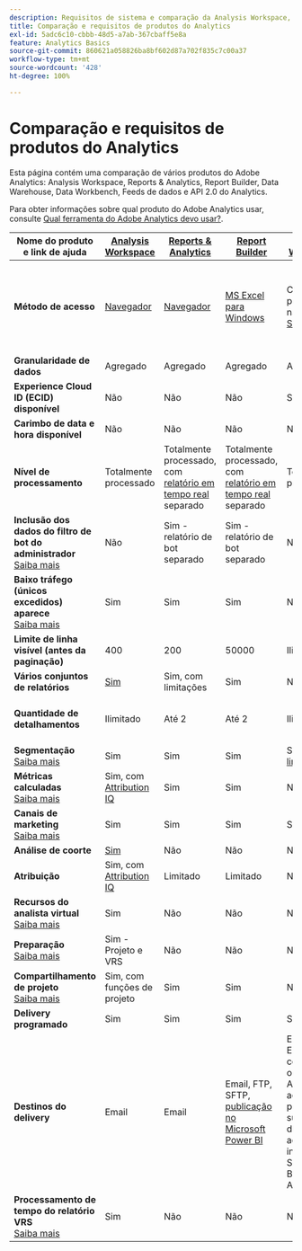 ```yaml
---
description: Requisitos de sistema e comparação da Analysis Workspace, Reports & Analytics, Report Builder Data Warehouse e Data Workbench
title: Comparação e requisitos de produtos do Analytics
exl-id: 5adc6c10-cbbb-48d5-a7ab-367cbaff5e8a
feature: Analytics Basics
source-git-commit: 860621a058826ba8bf602d87a702f835c7c00a37
workflow-type: tm+mt
source-wordcount: '428'
ht-degree: 100%

---
```


# Comparação e requisitos de produtos do Analytics

Esta página contém uma comparação de vários produtos do Adobe Analytics: Analysis Workspace, Reports &amp; Analytics, Report Builder, Data Warehouse, Data Workbench, Feeds de dados e API 2.0 do Analytics.

Para obter informações sobre qual produto do Adobe Analytics usar, consulte [Qual ferramenta do Adobe Analytics devo usar?](/help/analyze/get-started/which-analytics-tool.md).

| Nome do produto e link de ajuda | [Analysis Workspace](/help/analyze/analysis-workspace/home.md) | [Reports &amp; Analytics](/help/analyze/reports-analytics/getting-started.md) | [Report Builder](/help/analyze/report-builder/home.md) | [Data Warehouse](/help/export/data-warehouse/data-warehouse.md) | [Data Workbench](https://experienceleague.adobe.com/docs/data-workbench/using/home.html?lang=pt-BR) | [Feeds de dados](/help/export/analytics-data-feed/data-feed-overview.md) | [API 2.0 do Analytics](https://www.adobe.io/apis/experiencecloud/analytics/docs.html) |
|---|---|---|---|---|---|---|---|
| **Método de acesso** | [Navegador](/help/analyze/get-started/sys-reqs.md) | [Navegador](/help/analyze/get-started/sys-reqs.md) | [MS Excel para Windows](/help/analyze/report-builder/setup/system-requirements.md) | Configure pelo navegador. [Saiba mais](/help/analyze/get-started/sys-reqs.md) | [Windows de 64 bits](https://experienceleague.adobe.com/docs/data-workbench/using/install/c-data-workbench-client-install.html?lang=pt-BR) | Configure pelo navegador. [Saiba mais](/help/export/analytics-data-feed/data-feed-overview.md) | Ferramentas RESTful API. Faça logon com as credenciais do Adobe Developer. [Saiba mais](https://developer.adobe.com/analytics-apis/docs/2.0/) |
| **Granularidade de dados** | Agregado | Agregado | Agregado | Agregado | Ocorrência | Ocorrência | Agregado |
| **Experience Cloud ID (ECID) disponível** | Não | Não | Não | Sim | Sim | Sim | Não |
| **Carimbo de data e hora disponível** | Não | Não | Não | Não | Sim | Sim | Não |
| **Nível de processamento** | Totalmente processado | Totalmente processado, com [relatório em tempo real](/help/admin/admin/c-manage-report-suites/c-edit-report-suites/realtime/realtime.md) separado | Totalmente processado, com [relatório em tempo real](/help/admin/admin/c-manage-report-suites/c-edit-report-suites/realtime/realtime.md) separado | Totalmente processado | Totalmente processado | Totalmente processado | Totalmente processado |
| **Inclusão dos dados do filtro de bot do administrador** <br> [Saiba mais](/help/admin/admin/c-manage-report-suites/c-edit-report-suites/general/bot-removal/bot-removal.md) | Não | Sim - relatório de bot separado | Sim - relatório de bot separado | Não | Não | Não | Não |
| **Baixo tráfego (únicos excedidos) aparece** <br> [Saiba mais](/help/technotes/low-traffic.md) | Sim | Sim | Sim | Não | Não | Não | Sim |
| **Limite de linha visível (antes da paginação)** | 400 | 200 | 50000 | Ilimitado | Ilimitado | Ilimitado | 50000 |
| **Vários conjuntos de relatórios** | [Sim](/help/analyze/analysis-workspace/build-workspace-project/multiple-report-suites.md) | Sim, com limitações | Sim | Não | Sim | Não | Sim |
| **Quantidade de detalhamentos** | Ilimitado | Até 2 | Até 2 | Ilimitado | Ilimitado | Ilimitado | Ilimitado, executar em vários queries |
| **Segmentação** <br> [Saiba mais](/help/components/segmentation/segmentation-workflow/seg-workflow.md) | Sim | Sim | Sim | Sim, com [limitações](/help/components/segmentation/seg-reference/seg-compatibility.md) | Sim | Não | Sim |
| **Métricas calculadas** <br> [Saiba mais](/help/components/c-calcmetrics/cm-overview.md) | Sim, com [Attribution IQ](/help/analyze/analysis-workspace/attribution/overview.md) | Sim | Sim | Não | Sim | Não | Sim, com [Attribution IQ](/help/analyze/analysis-workspace/attribution/overview.md) |
| **Canais de marketing** <br> [Saiba mais](/help/components/c-marketing-channels/c-getting-started-mchannel.md) | Sim | Sim | Sim | Sim | Sim | Sim - [va_finder, va_closer](/help/export/analytics-data-feed/c-df-contents/datafeeds-reference.md) | Sim |
| **Análise de coorte** | [Sim](/help/analyze/analysis-workspace/visualizations/cohort-table/cohort-analysis.md) | Não | Não | Não | Sim | Não | Não |
| **Atribuição** | Sim, com [Attribution IQ](/help/analyze/analysis-workspace/attribution/overview.md) | Limitado | Limitado | Não | Sim | Não | Sim, com [Attribution IQ](/help/analyze/analysis-workspace/attribution/overview.md) |
| **Recursos do analista virtual** <br> [Saiba mais](/help/analyze/analysis-workspace/virtual-analyst/overview.md) | Sim | Não | Não | Não | Não | Não | Sim |
| **Preparação** <br> [Saiba mais](/help/analyze/analysis-workspace/curate-share/curate.md) | Sim - Projeto e VRS | Não | Não | Não | Não | Não | Sim - apenas VRS |
| **Compartilhamento de projeto** <br> [Saiba mais](/help/analyze/analysis-workspace/curate-share/share-projects.md) | Sim, com funções de projeto | Sim | Sim | Não | Sim | Não | Não |
| **Delivery programado** | Sim | Sim | Sim | Sim | Não | Sim | Não |
| **Destinos do delivery** | Email | Email | Email, FTP, SFTP, [publicação no Microsoft Power BI](/help/analyze/report-builder/c-publish-power-bi/power-bi.md) | Email, FTP. Entre em contato com o Atendimento ao cliente para obter suporte de destino adicional, incluindo SFTP, Azure Blob, Amazon S3 | - | FTP, SFTP, Azure Blob, Amazon S3 | - |
| **Processamento de tempo do relatório VRS** <br> [Saiba mais](/help/components/vrs/vrs-report-time-processing.md) | Sim | Não | Não | Não | Não | Não | Sim |
